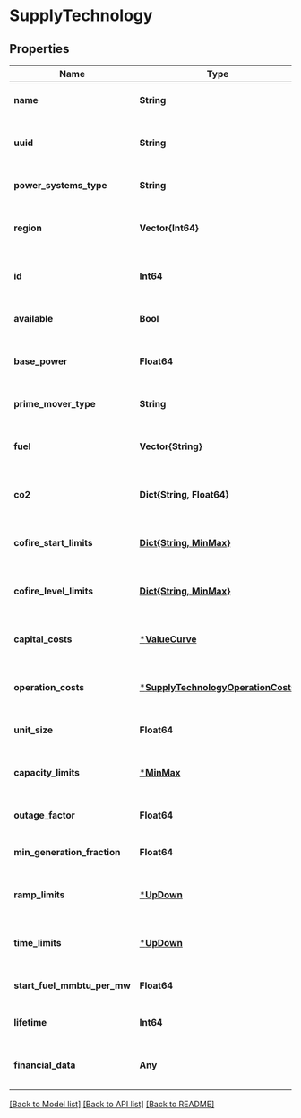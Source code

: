 # SupplyTechnology


## Properties
Name | Type | Description | Notes
------------ | ------------- | ------------- | -------------
**name** | **String** |  | [default to nothing]
**uuid** | **String** |  | [optional] [default to nothing]
**power_systems_type** | **String** |  | [default to nothing]
**region** | **Vector{Int64}** |  | [optional] [default to nothing]
**id** | **Int64** |  | [optional] [default to nothing]
**available** | **Bool** |  | [default to nothing]
**base_power** | **Float64** |  | [optional] [default to nothing]
**prime_mover_type** | **String** |  | [optional] [default to "OT"]
**fuel** | **Vector{String}** |  | [optional] [default to nothing]
**co2** | **Dict{String, Float64}** |  | [optional] [default to nothing]
**cofire_start_limits** | [**Dict{String, MinMax}**](MinMax.md) |  | [optional] [default to nothing]
**cofire_level_limits** | [**Dict{String, MinMax}**](MinMax.md) |  | [optional] [default to nothing]
**capital_costs** | [***ValueCurve**](ValueCurve.md) |  | [optional] [default to nothing]
**operation_costs** | [***SupplyTechnologyOperationCosts**](SupplyTechnologyOperationCosts.md) |  | [optional] [default to nothing]
**unit_size** | **Float64** |  | [optional] [default to 0.0]
**capacity_limits** | [***MinMax**](MinMax.md) |  | [optional] [default to nothing]
**outage_factor** | **Float64** |  | [optional] [default to 1.0]
**min_generation_fraction** | **Float64** |  | [optional] [default to 0.0]
**ramp_limits** | [***UpDown**](UpDown.md) |  | [optional] [default to nothing]
**time_limits** | [***UpDown**](UpDown.md) |  | [optional] [default to nothing]
**start_fuel_mmbtu_per_mw** | **Float64** |  | [optional] [default to 0.0]
**lifetime** | **Int64** |  | [optional] [default to 100]
**financial_data** | **Any** |  | [optional] [default to nothing]


[[Back to Model list]](../README.md#models) [[Back to API list]](../README.md#api-endpoints) [[Back to README]](../README.md)


